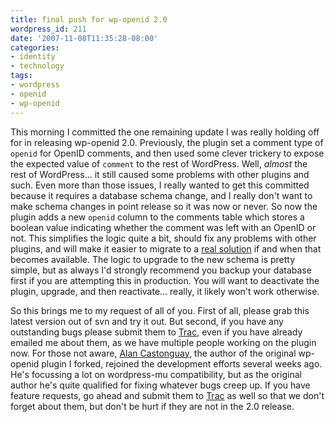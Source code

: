 ```yaml
---
title: final push for wp-openid 2.0
wordpress_id: 211
date: '2007-11-08T11:35:28-08:00'
categories:
- identity
- technology
tags:
- wordpress
- openid
- wp-openid
---
```

This morning I committed the one remaining update I was really holding off for in releasing wp-openid 2.0.  Previously,
the plugin set a comment type of `openid` for OpenID comments, and then used some clever trickery to expose the expected
value of `comment` to the rest of WordPress.  Well, *almost* the rest of WordPress... it still caused some problems with
other plugins and such.  Even more than those issues, I really wanted to get this committed because it requires a
database schema change, and I really don't want to  make schema changes in point release so it was now or never.  So now
the plugin adds a new `openid` column to the comments table which stores a boolean value indicating whether the comment
was left with an OpenID or not.  This simplifies the logic quite a bit, should fix any problems with other plugins, and
will make it easier to migrate to a [real solution][] if and when that becomes available.  The logic to upgrade to the
new schema is pretty simple, but as always I'd strongly recommend you backup your database first if you are attempting
this in production.  You will want to deactivate the plugin, upgrade, and then reactivate... really, it likely won't
work otherwise.

So this brings me to my request of all of you.  First of all, please grab this latest version out of svn and try it out.
But second, if you have any outstanding bugs please submit them to [Trac][], even if you have already emailed me about
them, as we have multiple people working on the plugin now.  For those not aware, [Alan Castonguay][], the author of the
original wp-openid plugin I forked, rejoined the development efforts several weeks ago.  He's focussing a lot on
wordpress-mu compatibility, but as the original author he's quite qualified for fixing whatever bugs creep up.  If you
have feature requests, go ahead and submit them to [Trac][] as well so that we don't forget about them, but don't be
hurt if they are not in the 2.0 release.

[real solution]: http://trac.wordpress.org/ticket/5183
[trac]: http://dev.wp-plugins.org/report/9?COMPONENT=openid
[Alan Castonguay]: http://verselogic.net/
